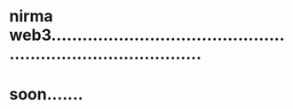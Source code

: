 # nirma web3..................................................................................
# soon.......
